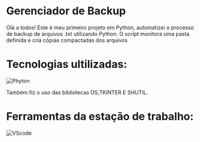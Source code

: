 # Gerenciador de Backup 

Olá a todos! Este é meu primeiro projeto em Python, automatizei o processo de backup de arquivos .txt utilizando Python. O script monitora uma pasta definida e cria cópias compactadas dos arquivos 
# Tecnologias ultilizadas:

![Phyton](https://img.icons8.com/?size=100&id=13441&format=png&color=000000) 

Também fiz o uso das bibliotecas  OS,TKINTER E SHUTIL.


# Ferramentas da estação de trabalho:

![VScode](https://img.icons8.com/?size=100&id=0OQR1FYCuA9f&format=png&color=000000)




